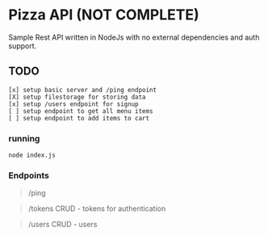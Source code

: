 # Pizza API  (NOT COMPLETE)

Sample Rest API written in NodeJs with no external dependencies and auth support. 



## TODO 

	[x] setup basic server and /ping endpoint
	[X] setup filestorage for storing data 
	[x] setup /users endpoint for signup
	[ ] setup endpoint to get all menu items
	[ ] setup endpoint to add items to cart



### running

	node index.js

### Endpoints
>  /ping

> /tokens
> CRUD - tokens for authentication

> /users
> CRUD - users 
